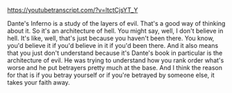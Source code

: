 https://youtubetranscript.com/?v=ltctCjsYT_Y

 Dante's Inferno is a study of the layers of evil. That's a good way of thinking about it. So it's an architecture of hell. You might say, well, I don't believe in hell. It's like, well, that's just because you haven't been there. You know, you'd believe it if you'd believe in it if you'd been there. And it also means that you just don't understand because it's Dante's book in particular is the architecture of evil. He was trying to understand how you rank order what's worse and he put betrayers pretty much at the base. And I think the reason for that is if you betray yourself or if you're betrayed by someone else, it takes your faith away.